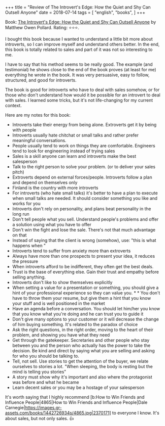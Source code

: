 +++
title = "Review of The Introvert's Edge: How the Quiet and Shy Can Outsell Anyone"
date = 2018-07-14
tags = [
    "english",
    "books",
]
+++

Book: [The Introvert's Edge: How the Quiet and Shy Can Outsell Anyone](https://www.goodreads.com/book/show/34963434) by Matthew Owen Pollard. Rating: ⭐️⭐️⭐️.

I bought this book because I wanted to understand a little bit more about introverts, so I can improve myself and understand others better. In the end, this book is totally related to sales and part of it was not so interesting to me.

I have to say that his method seems to be really good. The example (and testimonial) he shows close to the end of the book proves (at least for me) everything he wrote in the book. It was very persuasive, easy to follow, structured, and good for introverts.

The book is good for introverts who have to deal with sales somehow, or for those who don't understand how would it be possible for an introvert to deal with sales. I learned some tricks, but it's not life-changing for my current context.

Here are my notes for this book:

* Introverts take their energy from being alone. Extroverts get it by being with people
* Introverts usually hate chitchat or small talks and rather prefer meaningful conversations.
* People usually tend to work on things they are comfortable. Engineers tend to look for engineering instead of trying sales
* Sales is a skill anyone can learn and introverts make the best salesperson
* Talk to the right person to solve your problem. (or to deliver your sales pitch)
* Extroverts depend on external forces/people. Introverts follow a plan and depend on themselves only
* Finland is the country with more introverts
* For introverts (who hate small talks) it's better to have a plan to execute when small talks are needed. It should consider something you like and works for you
* Introverts don't rely on personality, and plans beat personality in the long run
* Don't tell people what you sell. Understand people's problems and offer a solution using what you have to offer
* Don't win the fight and lose the sale. There's not that much advantage on that
* Instead of saying that the client is wrong (somehow), use: "this is what happens when "
* Introverts tend to suffer from anxiety more than extroverts
* Always have more than one prospects to present your idea, it reduces the pressure
* When introverts afford to be indifferent, they often get the best deals.
* Trust is the base of everything else. Gain their trust and empathy before selling anything.
* Introverts don't like to show themselves explicitly
* When setting a value for a presentation or something, you should give a hint of your professional experience so they can value you. * * You don't have to throw them your resume, but give them a hint that you know your stuff and is well positioned in the market
* Have an agenda before a conversation. You should let him/her you know that you know what you're doing and he can trust you to guide it
* Don't give many options to your customer or it will decrease the change of him buying something. It's related to the paradox of choice
* Ask the right questions, in the right order, moving to the heart of their problem, and showing you have what they need
* Get through the gatekeeper. Secretaries and other people who stay between you and the person who actually has the power to take the decision. Be kind and direct by saying what you are selling and asking for who you should be talking to.
* Tell, not sell. Use stories to get the attention of the buyer, we relate ourselves to stories a lot. "When sleeping, the body is resting but the mind is telling you stories"
* A story must show why it's important and also where the protagonist was before and what he became
* Learn decent sales or you may be a hostage of your salesperson

It's worth saying that I highly recommend [b:How to Win Friends and Influence People|4865|How to Win Friends and Influence People|Dale Carnegie|https://images.gr-assets.com/books/1442726934s/4865.jpg|2370171] to everyone I know. It's about sales, but not only sales. 👍
